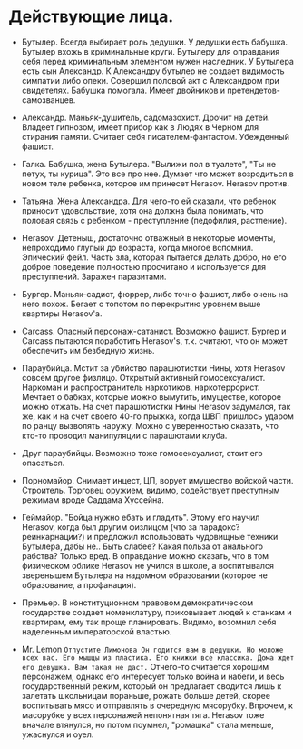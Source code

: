 
# Действующие лица.

- Бутылер. Всегда выбирает роль дедушки. У дедушки есть бабушка. Бутылер вхожь в криминальные круги. Бутылеру для оправдания себя перед криминальным элементом нужен наследник. У Бутылера есть сын Александр. К Александру бутылер не создает видимость симпатии либо опеки. Совершил половой акт с Александром при свидетелях. Бабушка помогала. Имеет двойников и претендетов-самозванцев.

- Александр. Маньяк-душитель, садомазохист. Дрочит на детей. Владеет гипнозом, имеет прибор как в Людях в Черном для стирания памяти. Считает себя писателем-фантастом. Убежденный фашист.

- Галка. Бабушка, жена Бутылера. "Вылижи пол в туалете", "Ты не петух, ты курица". Это все про нее. Думает что может возродиться в новом теле ребенка, которое им принесет Herasov. Herasov против.

- Татьяна. Жена Александра. Для чего-то ей сказали, что ребенок приносит удовольствие, хотя она должна была понимать, что половая связь с ребенком - преступление (педофилия, растление).

- Herasov. Детеныш, достаточно отважный в некоторые моменты, непроходимо глупый до возраста, когда многое вспомнил. Эпический фейл. Часть зла, которая пытается делать добро, но его доброе поведение полностью просчитано и используется для преступлений. Заражен паразитами.

- Бургер. Маньяк-садист, фюррер, либо точно фашист, либо очень на него похож. Бегает с топотом по перекрытию уровнем выше квартиры Herasov'а.

- Carcass. Опасный персонаж-сатанист. Возможно фашист. Бургер и Carcass пытаются поработить Herasov's, т.к. считают, что он может обеспечить им безбедную жизнь.

- Параубийца. Мстит за убийство парашютистки Нины, хотя Herasov совсем другое физлицо. Открытый активный гомосексуалист. Наркоман и распространитель наркотиков, наркотеррорист. Мечтает о бабках, которые можно вымутить, имуществе, которое можно отжать. На счет парашютистки Нины Herasov задумался, так же, как и на счет своего 40-го прыжка, когда ШВП пришлось ударом по ранцу вызволять наружу. Можно с уверенностью сказать, что кто-то проводил манипуляции с парашютами клуба.

- Друг параубийцы. Возможно тоже гомосексуалист, стоит его опасаться.

- Порномайор. Снимает инцест, ЦП, ворует имущество войской части. Строитель. Торговец оружием, видимо, содействует преступным режимам вроде Саддама Хуссейна.

- Геймайор. "Бойца нужно ебать и гладить". Этому его научил Herasov, когда был другим физлицом (что за парадокс? реинкарнации?) и предложил использовать чудовищные техники Бутылера, дабы не.. Быть слабее? Какая польза от анального рабства? Только вред. В оправдание можно сказать, что в том физическом облике Herasov не учился в школе, а воспитывался зверенышем Бутылера на надомном образовании (которое не образование, а профанация).

- Премьер. В конституционном правовом демократическом государстве создает номенклатуру, приковывает людей к станкам и квартирам, ему так проще планировать. Видимо, возомнил себя наделенным императорской властью.

- Mr. Lemon `Отпустите Лимонова Он годится вам в дедушки. Но моложе всех вас. Его мышцы из пластика. Его книжки все классика. Дома ждет его девушка. Вам такая не даст.` Отчего-то считается хорошим персонажем, однако его интересует только война и набеги, и весь государственный режим, который он предлагает сводится лишь к залетать школьницам пораньше, рожать больше детей, скорее воспитывать мясо и отправлять в очередную мясорубку. Впрочем, к масорубке у всех персонажей непонятная тяга. Herasov тоже вначале втянулся, но потом поумнел, "ромашка" стала меньше, ужаснулся и оуел.
